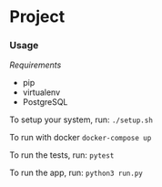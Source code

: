 # Project 

 

### Usage

*Requirements*

* pip
* virtualenv
* PostgreSQL

To setup your system, run:
`./setup.sh`

To run with docker 
`docker-compose up` 

To run the tests, run:
`pytest`

To run the app, run:
`python3 run.py`


 
